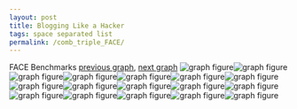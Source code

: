 ```yaml
---
layout: post
title: Blogging Like a Hacker
tags: space separated list
permalink: /comb_triple_FACE/
---
```


FACE Benchmarks
[previous graph](../comb_triple_F/), [next graph](../comb_triple_FLOYD/)
<img src="./images/triple/FACE/FACE-AVL_box.png" alt="graph figure"><img src="./images/triple/FACE/FACE-A_box.png" alt="graph figure"><img src="./images/triple/FACE/FACE-CYPHERD_box.png" alt="graph figure"><img src="./images/triple/FACE/FACE-EGG_box.png" alt="graph figure"><img src="./images/triple/FACE/FACE-FACE_box.png" alt="graph figure"><img src="./images/triple/FACE/FACE-FLOYD_box.png" alt="graph figure"><img src="./images/triple/FACE/FACE-F_box.png" alt="graph figure"><img src="./images/triple/FACE/FACE-H_box.png" alt="graph figure"><img src="./images/triple/FACE/FACE-JSOND_box.png" alt="graph figure"><img src="./images/triple/FACE/FACE-K_box.png" alt="graph figure"><img src="./images/triple/FACE/FACE-O_box.png" alt="graph figure"><img src="./images/triple/FACE/FACE-PDFD_box.png" alt="graph figure"><img src="./images/triple/FACE/FACE-RB_box.png" alt="graph figure"><img src="./images/triple/FACE/FACE-ROD_box.png" alt="graph figure"><img src="./images/triple/FACE/FACE-SMATRIX_box.png" alt="graph figure"><img src="./images/triple/FACE/FACE-SORTD_box.png" alt="graph figure"><img src="./images/triple/FACE/FACE-ZB_box.png" alt="graph figure">